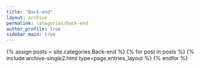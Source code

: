 ```yaml
---
title: "Back-end"
layout: archive
permalink: categories/back-end
author_profile: true
sidebar_main: true
---
```



{% assign posts = site.categories.Back-end %}
{% for post in posts %} {% include archive-single2.html type=page.entries_layout %} {% endfor %}